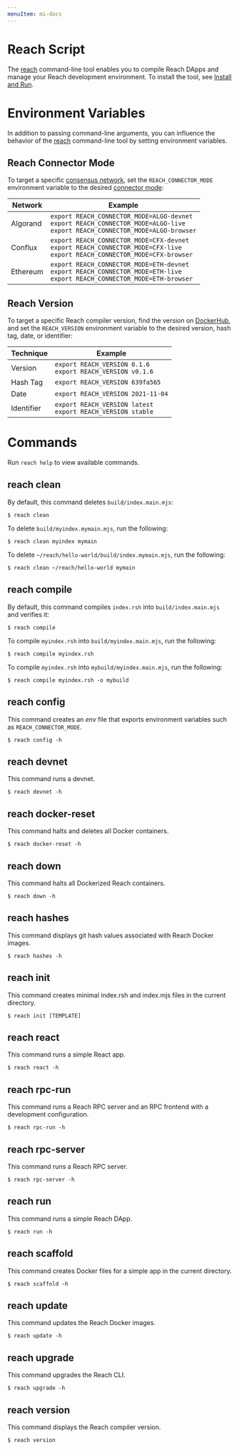 ```yaml
---
menuItem: mi-docs
---
```


# Reach Script

The [reach](https://github.com/reach-sh/reach-lang/blob/master/reach) command-line tool enables you to compile Reach DApps and manage your Reach development environment. To install the tool, see [Install and Run](/en/essentials/getting-started/install-and-run/). 

# Environment Variables

In addition to passing command-line arguments, you can influence the behavior of the [reach](https://github.com/reach-sh/reach-lang/blob/master/reach) command-line tool by setting environment variables.

## Reach Connector Mode

To target a specific [consensus network](/en/essentials/network-connectors/), set the `REACH_CONNECTOR_MODE` environment variable to the desired [connector mode](https://github.com/reach-sh/reach-lang/blob/master/js/stdlib/ts/ConnectorMode.ts):

|Network|Example|
|-|-|
|Algorand|`export REACH_CONNECTOR_MODE=ALGO-devnet` <br/> `export REACH_CONNECTOR_MODE=ALGO-live` <br/> `export REACH_CONNECTOR_MODE=ALGO-browser`|
|Conflux|`export REACH_CONNECTOR_MODE=CFX-devnet` <br/> `export REACH_CONNECTOR_MODE=CFX-live` <br/> `export REACH_CONNECTOR_MODE=CFX-browser`|
|Ethereum|`export REACH_CONNECTOR_MODE=ETH-devnet` <br/> `export REACH_CONNECTOR_MODE=ETH-live` <br/> `export REACH_CONNECTOR_MODE=ETH-browser`|

## Reach Version

To target a specific Reach compiler version, find the version on [DockerHub](https://hub.docker.com/r/reachsh/reach/tags), and set the `REACH_VERSION` environment variable to the desired version, hash tag, date, or identifier:

|Technique|Example|
|-|-|
|Version|`export REACH_VERSION 0.1.6` <br/> `export REACH_VERSION v0.1.6` |
|Hash Tag|`export REACH_VERSION 639fa565`|
|Date|`export REACH_VERSION 2021-11-04`|
|Identifier|`export REACH_VERSION latest` <br/> `export REACH_VERSION stable`|

# Commands

Run `reach help` to view available commands.

## reach clean

By default, this command deletes `build/index.main.mjs`:

``` nonum
$ reach clean
```

To delete `build/myindex.mymain.mjs`, run the following:

``` nonum
$ reach clean myindex mymain
```

To delete `~/reach/hello-world/build/index.mymain.mjs`, run the following:

``` nonum
$ reach clean ~/reach/hello-world mymain
```

## reach compile

By default, this command compiles `index.rsh` into `build/index.main.mjs` and verifies it:

``` nonum
$ reach compile
```

To compile `myindex.rsh` into `build/myindex.main.mjs`, run the following:

``` nonum
$ reach compile myindex.rsh 
```

To compile `myindex.rsh` into `mybuild/myindex.main.mjs`, run the following:

``` nonum
$ reach compile myindex.rsh -o mybuild
```

## reach config

This command creates an *env* file that exports environment variables such as `REACH_CONNECTOR_MODE`.

``` nonum
$ reach config -h
```

## reach devnet

This command runs a devnet.

``` nonum
$ reach devnet -h
```

## reach docker-reset

This command halts and deletes all Docker containers. 

``` nonum
$ reach docker-reset -h
```

## reach down

This command halts all Dockerized Reach containers. 

``` nonum
$ reach down -h
```

## reach hashes

This command displays git hash values associated with Reach Docker images.

``` nonum
$ reach hashes -h
```

## reach init

This command creates minimal index.rsh and index.mjs files in the current directory.

``` nonum
$ reach init [TEMPLATE]
```

## reach react

This command runs a simple React app.

``` nonum
$ reach react -h
```

## reach rpc-run

This command runs a Reach RPC server and an RPC frontend with a development configuration.

``` nonum
$ reach rpc-run -h
```

## reach rpc-server

This command runs a Reach RPC server.

``` nonum
$ reach rpc-server -h
```

## reach run

This command runs a simple Reach DApp.

``` nonum
$ reach run -h
```

## reach scaffold

This command creates Docker files for a simple app in the current directory.

``` nonum
$ reach scaffold -h
```

## reach update

This command updates the Reach Docker images.

``` nonum
$ reach update -h
```

## reach upgrade

This command upgrades the Reach CLI.

``` nonum
$ reach upgrade -h
```

## reach version

This command displays the Reach compiler version.

``` nonum
$ reach version 
```
